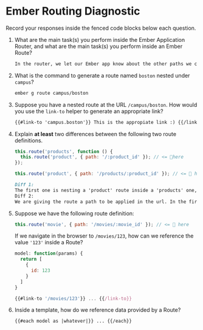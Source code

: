 # Ember Routing Diagnostic

Record your responses inside the fenced code blocks below each question.

1.  What are the main task(s) you perform inside the Ember Application Router,
    and what are the main task(s) you perform inside an Ember Route?

    ```md
    In the router, we let our Ember app know about the other paths we created for the app, and nesting of such apps if any. In the new directories, we have a template (where we can write html and link-to other view states) and the route. The route.js files will contain an array of objects. Basically, our data hook or model.
    ```

1.  What is the command to generate a route named `boston` nested under
    `campus`?

    ```md
    ember g route campus/boston
    ```

1.  Suppose you have a nested route at the URL `/campus/boston`. How would you
    use the `link-to` helper to generate an appropriate link?

    ```md
    {{#link-to 'campus.boston'}} This is the appropiate link :) {{/link-to}}
    ```

1.  Explain **at least** two differences between the following two route
    definitions.

    ```js
    this.route('products', function () {
      this.route('product', { path: '/:product_id' }); // <= 👀here
    });

    this.route('product', { path: '/products/:product_id' }); // <= 👀 here
    ```

    ```md
    Diff 1:
    The first one is nesting a 'product' route inside a 'products' one, and the second is solely a 'product' route. No nesting.
    Diff 2:
    We are giving the route a path to be applied in the url. In the first one, the product id goes immediately after and in the second one, it goes through the 'products' view state first and then we can see the product id. It is all about view states and the dev decision on how to display it.
    ```

1.  Suppose we have the following route definition:

    ```js
    this.route('movie', { path: '/movies/:movie_id' }); // <= 👀 here
    ```

    If we navigate in the browser to `/movies/123`, how can we reference the
    value `'123'` inside a Route?

    ```route.js
    model: function(params) {
      return [
        {
          id: 123
        }
      ]
    }
    ```

    ```js
    {{#link-to '/movies/123'}} ... {{/link-to}}
    ```

1.  Inside a template, how do we reference data provided by a Route?

    ```md
    {{#each model as |whatever|}} ... {{/each}}
    ```
